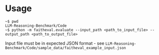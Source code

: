# Usage

```
~$ pwd
LLM-Reasoning-Benchmark/Code
~$ python -m faitheval.evaluate --input_path <path_to_input_file> --output_path <path_to_output_file>
```

Input file must be in expected JSON format - see `LLM-Reasoning-Benchmark/Code/sample_data/faitheval_example_input.json`